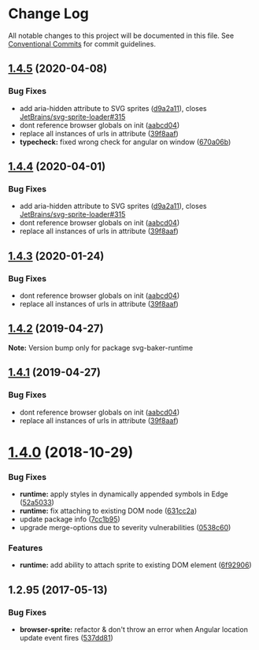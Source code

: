 # Change Log

All notable changes to this project will be documented in this file.
See [Conventional Commits](https://conventionalcommits.org) for commit guidelines.

<a name="1.4.5"></a>
## [1.4.5](https://github.com/JetBrains/svg-mixer/tree/v1/packages/svg-baker-runtime/compare/svg-baker-runtime@1.4.0...svg-baker-runtime@1.4.5) (2020-04-08)


### Bug Fixes

* add aria-hidden attribute to SVG sprites ([d9a2a11](https://github.com/JetBrains/svg-mixer/tree/v1/packages/svg-baker-runtime/commit/d9a2a11)), closes [JetBrains/svg-sprite-loader#315](https://github.com/JetBrains/svg-mixer/tree/v1/packages/svg-baker-runtime/issues/315)
* dont reference browser globals on init ([aabcd04](https://github.com/JetBrains/svg-mixer/tree/v1/packages/svg-baker-runtime/commit/aabcd04))
* replace all instances of urls in attribute ([39f8aaf](https://github.com/JetBrains/svg-mixer/tree/v1/packages/svg-baker-runtime/commit/39f8aaf))
* **typecheck:** fixed wrong check for angular on window ([670a06b](https://github.com/JetBrains/svg-mixer/tree/v1/packages/svg-baker-runtime/commit/670a06b))




<a name="1.4.4"></a>
## [1.4.4](https://github.com/JetBrains/svg-mixer/tree/v1/packages/svg-baker-runtime/compare/svg-baker-runtime@1.4.0...svg-baker-runtime@1.4.4) (2020-04-01)


### Bug Fixes

* add aria-hidden attribute to SVG sprites ([d9a2a11](https://github.com/JetBrains/svg-mixer/tree/v1/packages/svg-baker-runtime/commit/d9a2a11)), closes [JetBrains/svg-sprite-loader#315](https://github.com/JetBrains/svg-mixer/tree/v1/packages/svg-baker-runtime/issues/315)
* dont reference browser globals on init ([aabcd04](https://github.com/JetBrains/svg-mixer/tree/v1/packages/svg-baker-runtime/commit/aabcd04))
* replace all instances of urls in attribute ([39f8aaf](https://github.com/JetBrains/svg-mixer/tree/v1/packages/svg-baker-runtime/commit/39f8aaf))




<a name="1.4.3"></a>
## [1.4.3](https://github.com/JetBrains/svg-mixer/tree/v1/packages/svg-baker-runtime/compare/svg-baker-runtime@1.4.0...svg-baker-runtime@1.4.3) (2020-01-24)


### Bug Fixes

* dont reference browser globals on init ([aabcd04](https://github.com/JetBrains/svg-mixer/tree/v1/packages/svg-baker-runtime/commit/aabcd04))
* replace all instances of urls in attribute ([39f8aaf](https://github.com/JetBrains/svg-mixer/tree/v1/packages/svg-baker-runtime/commit/39f8aaf))




<a name="1.4.2"></a>
## [1.4.2](https://github.com/JetBrains/svg-mixer/tree/v1/packages/svg-baker-runtime/compare/svg-baker-runtime@1.4.1...svg-baker-runtime@1.4.2) (2019-04-27)




**Note:** Version bump only for package svg-baker-runtime

<a name="1.4.1"></a>
## [1.4.1](https://github.com/JetBrains/svg-mixer/tree/v1/packages/svg-baker-runtime/compare/svg-baker-runtime@1.4.0...svg-baker-runtime@1.4.1) (2019-04-27)


### Bug Fixes

* dont reference browser globals on init ([aabcd04](https://github.com/JetBrains/svg-mixer/tree/v1/packages/svg-baker-runtime/commit/aabcd04))
* replace all instances of urls in attribute ([39f8aaf](https://github.com/JetBrains/svg-mixer/tree/v1/packages/svg-baker-runtime/commit/39f8aaf))




<a name="1.4.0"></a>
# [1.4.0](https://github.com/JetBrains/svg-mixer/tree/v1/packages/svg-baker-runtime/compare/svg-baker-runtime@1.2.99...svg-baker-runtime@1.4.0) (2018-10-29)


### Bug Fixes

* **runtime:** apply styles in dynamically appended symbols in Edge ([52a5033](https://github.com/JetBrains/svg-mixer/tree/v1/packages/svg-baker-runtime/commit/52a5033))
* **runtime:** fix attaching to existing DOM node ([631cc2a](https://github.com/JetBrains/svg-mixer/tree/v1/packages/svg-baker-runtime/commit/631cc2a))
* update package info ([7cc1b95](https://github.com/JetBrains/svg-mixer/tree/v1/packages/svg-baker-runtime/commit/7cc1b95))
* upgrade merge-options due to severity vulnerabilities ([0538c60](https://github.com/JetBrains/svg-mixer/tree/v1/packages/svg-baker-runtime/commit/0538c60))


### Features

* **runtime:** add ability to attach sprite to existing DOM element ([6f92906](https://github.com/JetBrains/svg-mixer/tree/v1/packages/svg-baker-runtime/commit/6f92906))




<a name="1.2.95"></a>
## 1.2.95 (2017-05-13)


### Bug Fixes

* **browser-sprite:** refactor & don't throw an error when Angular location update event fires ([537dd81](https://github.com/kisenka/svg-baker/packages/svg-baker-runtime/commit/537dd81))

